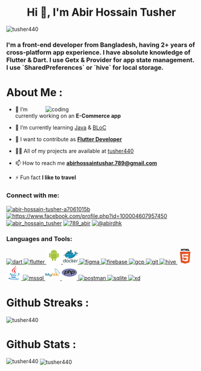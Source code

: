 <h1 align="center">Hi 👋, I'm Abir Hossain Tusher</h1>
<p align="left"> <img src="https://komarev.com/ghpvc/?username=tusher440n&label=Views&color=blue&style=plastic" alt="tusher440" /> </p>
<h3 align="left">I'm a front-end developer from Bangladesh, having 2+ years of cross-platform app experience. I have absolute knowledge of Flutter & Dart. I use Getx & Provider for app state management. I use `SharedPreferences` or `hive` for local storage.</h3>
<h1 align="left">About Me :</h1>

<img align="right" alt="coding" width="400" src="https://encrypted-tbn0.gstatic.com/images?q=tbn:ANd9GcQH7YnMi6xzMn02-79Rf2CW7k56Hq6jFOJ-IA&usqp=CAU">

- 🔭 I’m currently working on an **E-Commerce app**

- 🌱 I’m currently learning [Java](https://www.tutorialspoint.com/java) & [BLoC](https://bloclibrary.dev/#/gettingstarted)

- 👯 I want to contribute as **[Flutter Developer]()**

- 👨‍💻 All of my projects are available at [tusher440](https://github.com/tusher440?tab=repositories)

- 📫 How to reach me **abirhossaintushar.789@gmail.com**

- ⚡ Fun fact **I like to travel**

<h3 align="left">Connect with me:</h3>
<p align="left">
<a href="https://linkedin.com/in/abir-hossain-tusher-a7061015b" target="blank"><img align="center" src="https://raw.githubusercontent.com/rahuldkjain/github-profile-readme-generator/master/src/images/icons/Social/linked-in-alt.svg" alt="abir-hossain-tusher-a7061015b" height="30" width="40" /></a>
<a href="https://www.facebook.com/profile.php?id=100004607957450" target="blank"><img align="center" src="https://raw.githubusercontent.com/rahuldkjain/github-profile-readme-generator/master/src/images/icons/Social/facebook.svg" alt="https://www.facebook.com/profile.php?id=100004607957450" height="30" width="40" /></a>
<a href="https://instagram.com/abir_hossain_tusher" target="blank"><img align="center" src="https://raw.githubusercontent.com/rahuldkjain/github-profile-readme-generator/master/src/images/icons/Social/instagram.svg" alt="abir_hossain_tusher" height="30" width="40" /></a>
<a href="https://twitter.com/789_abir" target="blank"><img align="center" src="https://raw.githubusercontent.com/rahuldkjain/github-profile-readme-generator/master/src/images/icons/Social/twitter.svg" alt="789_abir" height="30" width="40" /></a>
<a href="https://medium.com/@abirdhk" target="blank"><img align="center" src="https://raw.githubusercontent.com/rahuldkjain/github-profile-readme-generator/master/src/images/icons/Social/medium.svg" alt="@abirdhk" height="30" width="40" /></a>
</p>

<h3 align="left">Languages and Tools:</h3>
<p align="left"> <a href="https://dart.dev" target="_blank" rel="noreferrer"> <img src="https://www.vectorlogo.zone/logos/dartlang/dartlang-icon.svg" alt="dart" width="40" height="40"/> </a> <a href="https://flutter.dev" target="_blank" rel="noreferrer"> <img src="https://www.vectorlogo.zone/logos/flutterio/flutterio-icon.svg" alt="flutter" width="40" height="40"/> </a> <a href="https://developer.android.com" target="_blank" rel="noreferrer"> <img src="https://raw.githubusercontent.com/devicons/devicon/master/icons/android/android-original-wordmark.svg" alt="android" width="40" height="40"/> </a> <a href="https://www.docker.com/" target="_blank" rel="noreferrer"> <img src="https://raw.githubusercontent.com/devicons/devicon/master/icons/docker/docker-original-wordmark.svg" alt="docker" width="40" height="40"/> </a> <a href="https://www.figma.com/" target="_blank" rel="noreferrer"> <img src="https://www.vectorlogo.zone/logos/figma/figma-icon.svg" alt="figma" width="40" height="40"/> </a> <a href="https://firebase.google.com/" target="_blank" rel="noreferrer"> <img src="https://www.vectorlogo.zone/logos/firebase/firebase-icon.svg" alt="firebase" width="40" height="40"/> </a> <a href="https://cloud.google.com" target="_blank" rel="noreferrer"> <img src="https://www.vectorlogo.zone/logos/google_cloud/google_cloud-icon.svg" alt="gcp" width="40" height="40"/> </a> <a href="https://git-scm.com/" target="_blank" rel="noreferrer"> <img src="https://www.vectorlogo.zone/logos/git-scm/git-scm-icon.svg" alt="git" width="40" height="40"/> </a> <a href="https://hive.apache.org/" target="_blank" rel="noreferrer"> <img src="https://www.vectorlogo.zone/logos/apache_hive/apache_hive-icon.svg" alt="hive" width="40" height="40"/> </a> <a href="https://www.w3.org/html/" target="_blank" rel="noreferrer"> <img src="https://raw.githubusercontent.com/devicons/devicon/master/icons/html5/html5-original-wordmark.svg" alt="html5" width="40" height="40"/> </a> <a href="https://www.java.com" target="_blank" rel="noreferrer"> <img src="https://raw.githubusercontent.com/devicons/devicon/master/icons/java/java-original.svg" alt="java" width="40" height="40"/> </a> <a href="https://www.microsoft.com/en-us/sql-server" target="_blank" rel="noreferrer"> <img src="https://www.svgrepo.com/show/303229/microsoft-sql-server-logo.svg" alt="mssql" width="40" height="40"/> </a> <a href="https://www.mysql.com/" target="_blank" rel="noreferrer"> <img src="https://raw.githubusercontent.com/devicons/devicon/master/icons/mysql/mysql-original-wordmark.svg" alt="mysql" width="40" height="40"/> </a> <a href="https://www.php.net" target="_blank" rel="noreferrer"> <img src="https://raw.githubusercontent.com/devicons/devicon/master/icons/php/php-original.svg" alt="php" width="40" height="40"/> </a> <a href="https://postman.com" target="_blank" rel="noreferrer"> <img src="https://www.vectorlogo.zone/logos/getpostman/getpostman-icon.svg" alt="postman" width="40" height="40"/> </a> <a href="https://www.sqlite.org/" target="_blank" rel="noreferrer"> <img src="https://www.vectorlogo.zone/logos/sqlite/sqlite-icon.svg" alt="sqlite" width="40" height="40"/> </a> <a href="https://www.adobe.com/products/xd.html" target="_blank" rel="noreferrer"> <img src="https://cdn.worldvectorlogo.com/logos/adobe-xd.svg" alt="xd" width="40" height="40"/> </a> </p>

<h1 align="left">Github Streaks :</h1>

<p><img align="center" src="https://github-readme-streak-stats.herokuapp.com/?user=tusher440&" alt="tusher440" /></p>

<h1 align="left">Github Stats :</h1>

<p><img align="left" src="https://github-readme-stats.vercel.app/api/top-langs?username=tusher440&show_icons=true&locale=en&layout=compact" alt="tusher440" /></p>

<p>&nbsp;<img align="center" src="https://github-readme-stats.vercel.app/api?username=tusher440&show_icons=true&locale=en" alt="tusher440" /></p>


